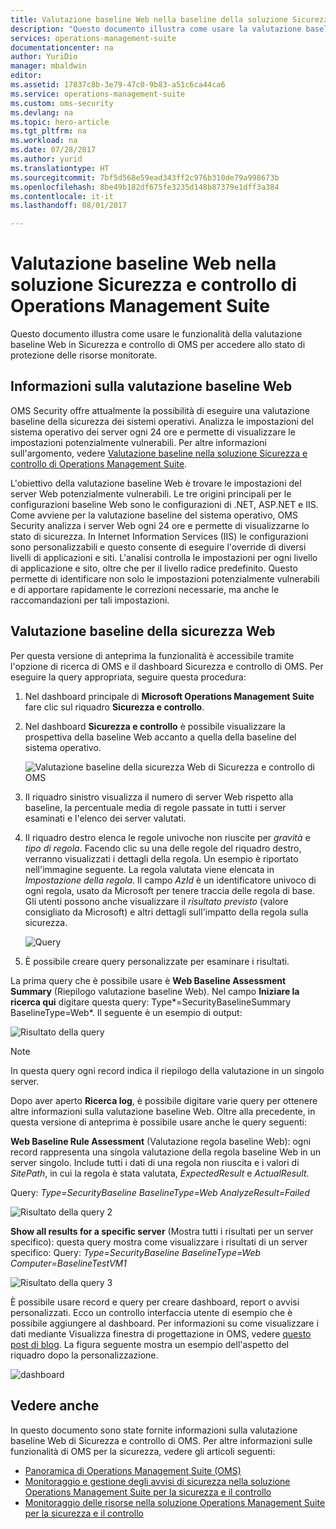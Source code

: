 ```yaml
---
title: Valutazione baseline Web nella baseline della soluzione Sicurezza e controllo di Operations Management Suite | Microsoft Docs
description: "Questo documento illustra come usare la valutazione baseline Web nella soluzione Sicurezza e controllo di OMS per eseguire una valutazione baseline di tutti i server Web monitorati per finalità di conformità e sicurezza."
services: operations-management-suite
documentationcenter: na
author: YuriDio
manager: mbaldwin
editor: 
ms.assetid: 17837c8b-3e79-47c0-9b83-a51c6ca44ca6
ms.service: operations-management-suite
ms.custom: oms-security
ms.devlang: na
ms.topic: hero-article
ms.tgt_pltfrm: na
ms.workload: na
ms.date: 07/28/2017
ms.author: yurid
ms.translationtype: HT
ms.sourcegitcommit: 7bf5d568e59ead343ff2c976b310de79a998673b
ms.openlocfilehash: 8be49b182df675fe3235d148b87379e1dff3a384
ms.contentlocale: it-it
ms.lasthandoff: 08/01/2017

---
```

# <a name="web-baseline-assessment-in-operations-management-suite-security-and-audit-solution"></a>Valutazione baseline Web nella soluzione Sicurezza e controllo di Operations Management Suite
Questo documento illustra come usare le funzionalità della valutazione baseline Web in Sicurezza e controllo di OMS per accedere allo stato di protezione delle risorse monitorate.

## <a name="what-is-web-baseline-assessment"></a>Informazioni sulla valutazione baseline Web
OMS Security offre attualmente la possibilità di eseguire una valutazione baseline della sicurezza dei sistemi operativi. Analizza le impostazioni del sistema operativo dei server ogni 24 ore e permette di visualizzare le impostazioni potenzialmente vulnerabili. Per altre informazioni sull'argomento, vedere [Valutazione baseline nella soluzione Sicurezza e controllo di Operations Management Suite](https://docs.microsoft.com/azure/operations-management-suite/oms-security-baseline).

L'obiettivo della valutazione baseline Web è trovare le impostazioni del server Web potenzialmente vulnerabili. Le tre origini principali per le configurazioni baseline Web sono le configurazioni di .NET, ASP.NET e IIS.  Come avviene per la valutazione baseline del sistema operativo, OMS Security analizza i server Web ogni 24 ore e permette di visualizzarne lo stato di sicurezza.  In Internet Information Services (IIS) le configurazioni sono personalizzabili e questo consente di eseguire l'override di diversi livelli di applicazioni e siti. L'analisi controlla le impostazioni per ogni livello di applicazione e sito, oltre che per il livello radice predefinito. Questo permette di identificare non solo le impostazioni potenzialmente vulnerabili e di apportare rapidamente le correzioni necessarie, ma anche le raccomandazioni per tali impostazioni.


## <a name="web-security-baseline-assessment"></a>Valutazione baseline della sicurezza Web

Per questa versione di anteprima la funzionalità è accessibile tramite l'opzione di ricerca di OMS e il dashboard Sicurezza e controllo di OMS. Per eseguire la query appropriata, seguire questa procedura:

1. Nel dashboard principale di **Microsoft Operations Management Suite** fare clic sul riquadro **Sicurezza e controllo**.
2. Nel dashboard **Sicurezza e controllo** è possibile visualizzare la prospettiva della baseline Web accanto a quella della baseline del sistema operativo.
   
    ![Valutazione baseline della sicurezza Web di Sicurezza e controllo di OMS](./media/oms-security-web-baseline/oms-security-web-baseline-fig5.png)

3. Il riquadro sinistro visualizza il numero di server Web rispetto alla baseline, la percentuale media di regole passate in tutti i server esaminati e l'elenco dei server valutati.
4. Il riquadro destro elenca le regole univoche non riuscite per *gravità* e *tipo di regola*. Facendo clic su una delle regole del riquadro destro, verranno visualizzati i dettagli della regola. Un esempio è riportato nell'immagine seguente. La regola valutata viene elencata in *Impostazione della regola*. Il campo *AzId* è un identificatore univoco di ogni regola, usato da Microsoft per tenere traccia delle regola di base. Gli utenti possono anche visualizzare il *risultato previsto* (valore consigliato da Microsoft) e altri dettagli sull'impatto della regola sulla sicurezza.
    
    ![Query](./media/oms-security-web-baseline/oms-security-web-baseline-fig6.png)

5. È possibile creare query personalizzate per esaminare i risultati. 

La prima query che è possibile usare è **Web Baseline Assessment Summary** (Riepilogo valutazione baseline Web). Nel campo **Iniziare la ricerca qui** digitare questa query: Type*=SecurityBaselineSummary BaselineType=Web*. Il seguente è un esempio di output:

![Risultato della query](./media/oms-security-web-baseline/oms-security-web-baseline-fig7.png)

>[!NOTE] 
>In questa query ogni record indica il riepilogo della valutazione in un singolo server.

Dopo aver aperto **Ricerca log**, è possibile digitare varie query per ottenere altre informazioni sulla valutazione baseline Web. Oltre alla precedente, in questa versione di anteprima è possibile usare anche le query seguenti:

**Web Baseline Rule Assessment** (Valutazione regola baseline Web): ogni record rappresenta una singola valutazione della regola baseline Web in un server singolo. Include tutti i dati di una regola non riuscita e i valori di *SitePath*, in cui la regola è stata valutata, *ExpectedResult* e *ActualResult*.

Query: *Type=SecurityBaseline BaselineType=Web AnalyzeResult=Failed*

![Risultato della query 2](./media/oms-security-web-baseline/oms-security-web-baseline-fig8.png)

**Show all results for a specific server** (Mostra tutti i risultati per un server specifico): questa query mostra come visualizzare i risultati di un server specifico: Query: *Type=SecurityBaseline BaselineType=Web Computer=BaselineTestVM1*

![Risultato della query 3](./media/oms-security-web-baseline/oms-security-web-baseline-fig3.png)

È possibile usare record e query per creare dashboard, report o avvisi personalizzati. Ecco un controllo interfaccia utente di esempio che è possibile aggiungere al dashboard. Per informazioni su come visualizzare i dati mediante Visualizza finestra di progettazione in OMS, vedere [questo post di blog](https://blogs.technet.microsoft.com/msoms/2016/06/30/oms-view-designer-visualize-your-data-your-way/). La figura seguente mostra un esempio dell'aspetto del riquadro dopo la personalizzazione.

![dashboard](./media/oms-security-web-baseline/oms-security-web-baseline-fig4.png)

## <a name="see-also"></a>Vedere anche
In questo documento sono state fornite informazioni sulla valutazione baseline Web di Sicurezza e controllo di OMS. Per altre informazioni sulle funzionalità di OMS per la sicurezza, vedere gli articoli seguenti:

* [Panoramica di Operations Management Suite (OMS)](operations-management-suite-overview.md)
* [Monitoraggio e gestione degli avvisi di sicurezza nella soluzione Operations Management Suite per la sicurezza e il controllo](oms-security-responding-alerts.md)
* [Monitoraggio delle risorse nella soluzione Operations Management Suite per la sicurezza e il controllo](oms-security-monitoring-resources.md)



